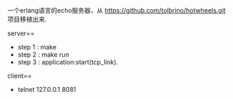 一个erlang语言的echo服务器，从 https://github.com/tolbrino/hotwheels.git 项目移植出来.

server==
* step 1 : make
* step 2 : make run
* step 3 : application:start(tcp_link).


client==
* telnet 127.0.0.1 8081
